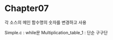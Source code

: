 # Chapter07


각 소스의 메인 함수명의 숫자를 변경하고 사용

<p>Simple.c : while문
  Multiplication_table_1 : 단순 구구단 </p>

